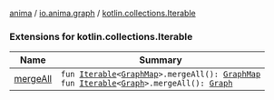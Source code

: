 [anima](../../index.md) / [io.anima.graph](../index.md) / [kotlin.collections.Iterable](./index.md)

### Extensions for kotlin.collections.Iterable

| Name | Summary |
|---|---|
| [mergeAll](merge-all.md) | `fun `[`Iterable`](https://kotlinlang.org/api/latest/jvm/stdlib/kotlin.collections/-iterable/index.html)`<`[`GraphMap`](../-graph-map.md)`>.mergeAll(): `[`GraphMap`](../-graph-map.md)<br>`fun `[`Iterable`](https://kotlinlang.org/api/latest/jvm/stdlib/kotlin.collections/-iterable/index.html)`<`[`Graph`](../-graph/index.md)`>.mergeAll(): `[`Graph`](../-graph/index.md) |
